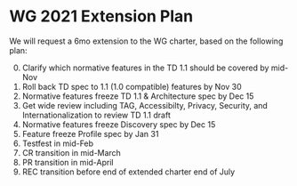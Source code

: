 # WG 2021 Extension Plan
We will request a 6mo extension to the WG charter, based on the following plan:

0. Clarify which normative features in the TD 1.1 should be covered by mid-Nov
1. Roll back TD spec to 1.1 (1.0 compatible) features by Nov 30
2. Normative features freeze TD 1.1 & Architecture spec by Dec 15
3. Get wide review including TAG, Accessibilty, Privacy, Security, and Internationalization to review TD 1.1 draft 
4. Normative features freeze Discovery spec by Dec 15 
5. Feature freeze Profile spec by Jan 31 
6. Testfest in mid-Feb 
7. CR transition in mid-March
8. PR transition in mid-April
9. REC transition before end of extended charter end of July
